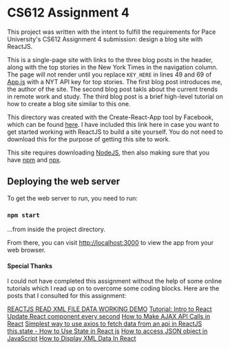 # CS612 Assignment 4

This project was written with the intent to fulfill the requirements for Pace University's CS612 Assignment 4 submission: design a blog site with ReactJS.

This is a single-page site with links to the three blog posts in the header, along with the top stories in the New York Times in the navigation column. The page will not render until you replace ```KEY_HERE``` in lines 49 and 69 of [App.js](src/App.js) with a NYT API key for top stories. The first blog post introduces me, the author of the site. The second blog post takls about the current trends in remote work and study. The third blog post is a brief high-level tutorial on how to create a blog site similar to this one.

This directory was created with the Create-React-App tool by Facebook, which can be found [here](https://github.com/facebook/create-react-app). I have included this link here in case you want to get started working with ReactJS to build a site yourself. You do not need to download this for the purpose of getting this site to work.

This site requires downloading [NodeJS](https://nodejs.org/en/download/), then also making sure that you have [npm](https://docs.npmjs.com/downloading-and-installing-node-js-and-npm) and [npx](https://www.npmjs.com/package/npx).

## Deploying the web server

To get the web server to run, you need to run:

### `npm start`

...from inside the project directory.

From there, you can visit [http://localhost:3000](http://localhost:3000) to view the app from your web browser.


#### Special Thanks
I could not have completed this assignment without the help of some online tutorials which I read up on to overcome some coding blocks. Here are the posts that I consulted for this assignment:

[REACTJS READ XML FILE DATA WORKING DEMO](https://therichpost.com/reactjs-read-xml-file-data-working-demo/)
[Tutorial: Intro to React](https://reactjs.org/tutorial/tutorial.html)
[Update React component every second](https://www.querythreads.com/update-react-component-every-second/)
[How to Make AJAX API Calls in React](https://itnext.io/how-to-make-ajax-api-calls-in-react-8ee7b8ee539d)
[Simplest way to use axios to fetch data from an api in ReactJS](https://medium.com/how-to-react/simplest-way-to-use-axios-to-fetch-data-from-an-api-in-reactjs-cd9af9d7230)
[this.state - How to Use State in React js](https://www.iamtimsmith.com/blog/this-state-how-to-use-state-in-react)
[How to access JSON object in JavaScript](https://mkyong.com/javascript/how-to-access-json-object-in-javascript/)
[How to Display XML Data In React](https://www.pluralsight.com/guides/how-to-display-xml-data-using-reactjs)
